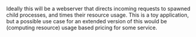 Ideally this will be a webserver that directs incoming requests to spawned child processes, and times their resource usage. This is a toy application, but a possible use case for an extended version of this would be (computing resource) usage based pricing for some service.
